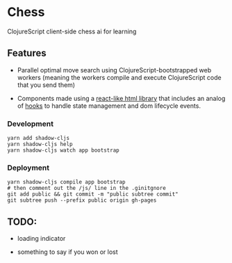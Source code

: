 # Chess

ClojureScript client-side chess ai for learning

## Features

- Parallel optimal move search using ClojureScript-bootstrapped web workers
  (meaning the workers compile and execute ClojureScript code that you send them)

- Components made using a [react-like html library](https://github.com/kkrausse/html-cljs)
  that includes an analog of [hooks](https://reactjs.org/docs/hooks-intro.html)
  to handle state management and dom lifecycle events.

### Development

    yarn add shadow-cljs
    yarn shadow-cljs help
    yarn shadow-cljs watch app bootstrap


### Deployment

    yarn shadow-cljs compile app bootstrap
    # then comment out the /js/ line in the .ginitgnore
    git add public && git commit -m "public subtree commit"
    git subtree push --prefix public origin gh-pages


## TODO:

  - loading indicator

  - something to say if you won or lost

